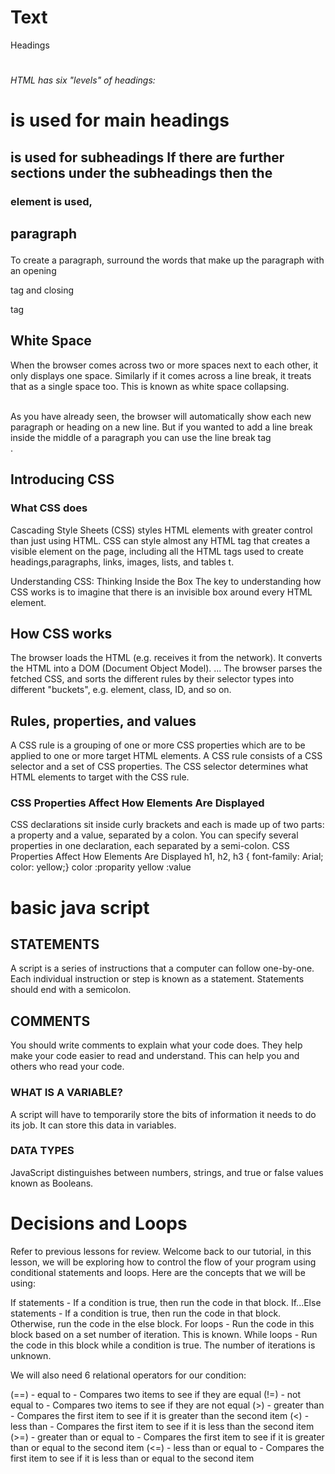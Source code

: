 # Text
Headings
<h1>
<h2>
<h3>
<h4>
<h5>
<h6>
HTML has six "levels" of 
headings:
<h1> is used for main headings
<h2> is used for subheadings If there are further sections 
under the subheadings then the <h3> element is used,

## paragraph <p>
To create a paragraph, surround 
the words that make up the 
paragraph with an opening <p>
tag and closing </p> tag

## White Space
When the browser comes across two or more spaces next to each 
other, it only displays one space. Similarly if it comes across a line 
break, it treats that as a single space too. This is known as 
white space collapsing.

<br />
As you have already seen, the 
browser will automatically show 
each new paragraph or heading 
on a new line. But if you wanted 
to add a line break inside the 
middle of a paragraph you can 
use the line break tag <br />.

## Introducing CSS
### What CSS does
Cascading Style Sheets (CSS) styles HTML elements with greater control 
than just using HTML. CSS can style almost any HTML tag that creates a 
visible element on the page, including all the HTML tags used to create 
headings,paragraphs, links, images, lists, and tables t.

Understanding CSS: 
Thinking Inside the Box
The key to understanding how CSS works is to 
imagine that there is an invisible box around 
every HTML element.

## How CSS works
The browser loads the HTML (e.g. receives it from the network). 
It converts the HTML into a DOM (Document Object Model). ... 
The browser parses the fetched CSS, and sorts the different rules 
by their selector types into different "buckets", 
e.g. element, class, ID, and so on.

## Rules, properties, and values
A CSS rule is a grouping of one or more CSS properties which are to
 be applied to one or more target HTML elements. A CSS rule consists
 of a CSS selector and a set of CSS properties. The CSS selector determines
 what HTML elements to target with the CSS rule.

### CSS Properties Affect How Elements Are Displayed
CSS declarations sit inside curly brackets and each is made up of two 
parts: a property and a value, separated by a colon. You can specify 
several properties in one declaration, each separated by a semi-colon.
CSS Properties Affect 
How Elements Are 
Displayed
h1, h2, h3 {
 font-family: Arial;
 color: yellow;}
color :proparity
yellow :value

# basic java script
## STATEMENTS 
A script is a series of instructions that a computer can follow one-by-one. 
Each individual instruction or step is known as a statement. 
Statements should end with a semicolon. 

## COMMENTS 
You should write comments to explain what your code does. 
They help make your code easier to read and understand. 
This can help you and others who read your code. 

### WHAT IS A VARIABLE? 
A script will have to temporarily 
store the bits of information it 
needs to do its job. It can store this 
data in variables. 

### DATA TYPES 
JavaScript distinguishes between numbers, 
strings, and true or false values known as 
Booleans.

#  Decisions and Loops
Refer to previous lessons for review.
Welcome back to our tutorial, in this lesson, we will be exploring how to 
control the flow of your program using conditional statements and loops. 
Here are the concepts that we will be using:

If statements - If a condition is true, then run the code in that block.
If...Else statements - If a condition is true, then run the code in that block. 
Otherwise, run the code in the else block.
For loops - Run the code in this block based on a set number of iteration.
 This is known.
While loops - Run the code in this block while a condition is true. 
The number of iterations is unknown.

We will also need 6 relational operators for our condition:

(==) - equal to - Compares two items to see if they are equal
(!=) - not equal to - Compares two items to see if they are not equal
(>) - greater than - Compares the first item to see if it is greater than the second item
(<) - less than - Compares the first item to see if it is less than the second item
(>=) - greater than or equal to - Compares the first item to see if it is greater than or equal to the second item
(<=) - less than or equal to - Compares the first item to see if it is less than or equal to the second item